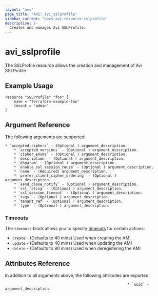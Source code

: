 ```yaml
---
layout: "avi"
page_title: "Avi: avi_sslprofile"
sidebar_current: "docs-avi-resource-sslprofile"
description: |-
  Creates and manages Avi SSLProfile.
---
```


# avi_sslprofile

The SSLProfile resource allows the creation and management of Avi SSLProfile

## Example Usage

```hcl
resource "SSLProfile" "foo" {
    name = "terraform-example-foo"
    tenant = "admin"
}
```

## Argument Reference

The following arguments are supported:

    * `accepted_ciphers` - (Optional ) argument_description.
        * `accepted_versions` - (Optional ) argument_description.
        * `cipher_enums` - (Optional ) argument_description.
        * `description` - (Optional ) argument_description.
        * `dhparam` - (Optional ) argument_description.
        * `enable_ssl_session_reuse` - (Optional ) argument_description.
        * `name` - (Required) argument_description.
        * `prefer_client_cipher_ordering` - (Optional ) argument_description.
        * `send_close_notify` - (Optional ) argument_description.
        * `ssl_rating` - (Optional ) argument_description.
        * `ssl_session_timeout` - (Optional ) argument_description.
        * `tags` - (Optional ) argument_description.
        * `tenant_ref` - (Optional ) argument_description.
        * `type` - (Optional ) argument_description.
        
### Timeouts

The `timeouts` block allows you to specify [timeouts](https://www.terraform.io/docs/configuration/resources.html#timeouts) for certain actions:

* `create` - (Defaults to 40 mins) Used when creating the AMI
* `update` - (Defaults to 40 mins) Used when updating the AMI
* `delete` - (Defaults to 90 mins) Used when deregistering the AMI

## Attributes Reference

In addition to all arguments above, the following attributes are exported:

                                                            * `uuid` - argument_description.
    
